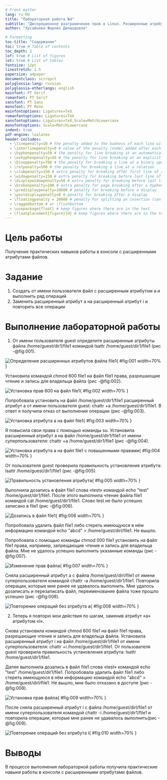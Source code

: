 ```yaml
---
# Front matter
lang: ru-RU
title: "Лабораторная работа №4"
subtitle: "Дискреционное разграничение прав в Linux. Расширенные атрибуты"
author: "Хусайнова Фароиз Дилшодовна"

# Formatting
toc-title: "Содержание"
toc: true # Table of contents
toc_depth: 2
lof: true # List of figures
lot: true # List of tables
fontsize: 12pt
linestretch: 1.5
papersize: a4paper
documentclass: scrreprt
polyglossia-lang: russian
polyglossia-otherlangs: english
mainfont: PT Serif
romanfont: PT Serif
sansfont: PT Sans
monofont: PT Mono
mainfontoptions: Ligatures=TeX
romanfontoptions: Ligatures=TeX
sansfontoptions: Ligatures=TeX,Scale=MatchLowercase
monofontoptions: Scale=MatchLowercase
indent: true
pdf-engine: lualatex
header-includes:
  - \linepenalty=10 # the penalty added to the badness of each line within a paragraph (no associated penalty node) Increasing the value makes tex try to have fewer lines in the paragraph.
  - \interlinepenalty=0 # value of the penalty (node) added after each line of a paragraph.
  - \hyphenpenalty=50 # the penalty for line breaking at an automatically inserted hyphen
  - \exhyphenpenalty=50 # the penalty for line breaking at an explicit hyphen
  - \binoppenalty=700 # the penalty for breaking a line at a binary operator
  - \relpenalty=500 # the penalty for breaking a line at a relation
  - \clubpenalty=150 # extra penalty for breaking after first line of a paragraph
  - \widowpenalty=150 # extra penalty for breaking before last line of a paragraph
  - \displaywidowpenalty=50 # extra penalty for breaking before last line before a display math
  - \brokenpenalty=100 # extra penalty for page breaking after a hyphenated line
  - \predisplaypenalty=10000 # penalty for breaking before a display
  - \postdisplaypenalty=0 # penalty for breaking after a display
  - \floatingpenalty = 20000 # penalty for splitting an insertion (can only be split footnote in standard LaTeX)
  - \raggedbottom # or \flushbottom
  - \usepackage{float} # keep figures where there are in the text
  - \floatplacement{figure}{H} # keep figures where there are in the text
---
```


# Цель работы

Получение практических навыков работы в консоли с расширенными атрибутами файлов.

# Задание

1. Создать от имени пользователя файл с расширенным атрибутом a и выполнить ряд операций 
2. Заменить расширенный атрибут a на расширенный атрибут i и повторить все операции 

# Выполнение лабораторной работы

1. От имени пользователя guest определите расширенные атрибуты файла /home/guest/dir1/file1 командой lsattr /home/guest/dir1/file1 (рис -@fig:001).

![Определение расширенных атрибутов файла file1](images/1.PNG){ #fig:001 width=70% }

Установила командой chmod 600 file1 на файл file1 права, разрешающие чтение и запись для владельца файла (рис -@fig:002).

![Установка прав 600 на файл file1](images/2.PNG){ #fig:002 width=70% }

Попробовала установить на файл /home/guest/dir1/file1 расширенный атрибут a от имени пользователя guest: chattr +a /home/guest/dir1/file1. В ответ я получила отказ от выполнения операции (рис -@fig:003).

![Установка атрибута а на файл file1](images/3.PNG){ #fig:003 width=70% }

Я повысила свои права с помощью команды su. Установила расширенный атрибут a на файл /home/guest/dir1/file1 от имени суперпользователя: chattr +a /home/guest/dir1/file1 (рис -@fig:004).

![Установка атрибута а на файл file1 с повышенными правами](images/4.PNG){ #fig:004 width=70% }

От пользователя guest проверила правильность установления атрибута: lsattr /home/guest/dir1/file1 (рис -@fig:005).

![Правильность установления атрибута](images/5.PNG){ #fig:005 width=70% }

Выполнила дозапись в файл file1 слова «test» командой echo "test" /home/guest/dir1/file1. После этого выполнила чтение файла file1 командой cat /home/guest/dir1/file1. Слово test не было успешно записано в file1 (рис -@fig:006). 

![Дозапись в файл file1](images/6.PNG){ #fig:006 width=70% }

Попробовала удалить файл file1 либо стереть имеющуюся в нём информацию командой echo "abcd" > /home/guest/dirl/file1. Не вышло.

Попробовала с помощью команды chmod 000 file1 установить на файл file1 права, например, запрещающие чтение и запись для владельца файла. Мне не удалось успешно выполнить указанные команды (рис -@fig:007).

![Изменение прав файла](images/7.PNG){ #fig:007 width=70% }

Сняла расширенный атрибут a с файла /home/guest/dirl/file1 от имени суперпользователя командой chattr -a /home/guest/dir1/file1. Повторила операции, которые мне ранее не удавалось выполнить. Мне удалось дозаписать и перезаписать файл, переименование файла тоже прошло успешно (рис -@fig:008).

![Повторение операций без атрибута а](images/8.PNG){ #fig:008 width=70% }

2. Теперь я повторю мои действия по шагам, заменив атрибут «a» атрибутом «i». 

Снова установила командой chmod 600 file1 на файл file1 права, разрешающие чтение и запись для владельца файла. Установила расширенный атрибут i на файл /home/guest/dir1/file1 от имени суперпользователя: chattr +i /home/guest/dir1/file1.
От пользователя guest проверила правильность установления атрибута: lsattr /home/guest/dir1/file1.

Далее выполнила дозапись в файл file1 слова «test» командой echo "test" /home/guest/dir1/file1. Попробовала удалить файл file1 либо стереть имеющуюся в нём информацию командой echo "abcd" > /home/guest/dirl/file1. Не вышло, мне было отказано в доступе (рис -@fig:008).

![Установка прав файла](images/9.PNG){ #fig:009 width=70% }

После сняла расширенный атрибут i с файла /home/guest/dirl/file1 от имени суперпользователя командой chattr -i /home/guest/dir1/file1 и повторила операции, которые мне ранее не удавалось выполнить(рис -@fig:009).

![Повторение операций без атрибута i](images/10.PNG){ #fig:010 width=70% }

# Выводы

В процессе выполнения лабораторной работы получила практические навыки работы в консоли с расширенными атрибутами файлов.


